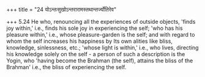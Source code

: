 +++
title = "24 योऽन्तःसुखोऽन्तरारामस्तथान्तर्ज्योतिरेव"

+++
5.24 He who, renouncing all the experiences of outside objects, 'finds joy within,' i.e., finds his sole joy in experiencing the self; 'who has his pleasure within,' i.e., whose pleasure-garden is the self; and with regard to whom the self increases his happiness by Its own alities like bliss, knowledge, sinlessness, etc.; 'whose light is within,' i.e., who lives, directing his knowledge solely on the self - a person of such a description is the Yogin, who 'having become the Brahman (the self),
attains the bliss of the Brahman' i.e., the bliss of experiencing the self.
